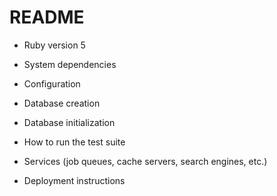 # README

* Ruby version 5

* System dependencies

* Configuration

* Database creation

* Database initialization

* How to run the test suite

* Services (job queues, cache servers, search engines, etc.)

* Deployment instructions


